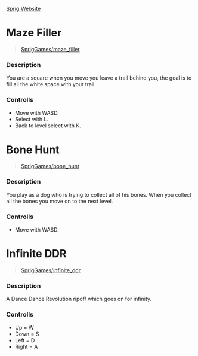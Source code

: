 [Sprig Website](https://sprig.hackclub.com/)
# Maze Filler
> [SprigGames/maze_filler]()
### Description
You are a square when you move you leave a trail behind you, the goal is to fill all the white space with your trail.
### Controlls
* Move with WASD.
* Select with L.
* Back to level select with K.
# Bone Hunt
> [SprigGames/bone_hunt](https://github.com/AndrewCromar/SprigGames/tree/9f45b83f3cd621d5c6c789314e01d9ba6831b252/bone_hunt)
### Description
You play as a dog who is trying to collect all of his bones.
When you collect all the bones you move on to the next level.
### Controlls
* Move with WASD.
# Infinite DDR
> [SprigGames/infinite_ddr](https://github.com/AndrewCromar/SprigGames/tree/9f45b83f3cd621d5c6c789314e01d9ba6831b252/infinite_ddr)
### Description
A Dance Dance Revolution ripoff which goes on for infinity.
### Controlls
* Up = W
* Down = S
* Left = D
* Right = A
